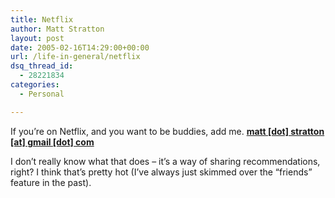 ```yaml
---
title: Netflix
author: Matt Stratton
layout: post
date: 2005-02-16T14:29:00+00:00
url: /life-in-general/netflix
dsq_thread_id:
  - 28221834
categories:
  - Personal

---
```

If you&#8217;re on Netflix, and you want to be buddies, add me. **[matt [dot] stratton [at] gmail [dot] com][1]**

I don&#8217;t really know what that does &#8211; it&#8217;s a way of sharing recommendations, right? I think that&#8217;s pretty hot (I&#8217;ve always just skimmed over the &#8220;friends&#8221; feature in the past).

 [1]: javascript:DeCryptX('1n2c1u1u201t0t1s3d1u2v2q1o3C1h1n1b3l2n313f1p0m')